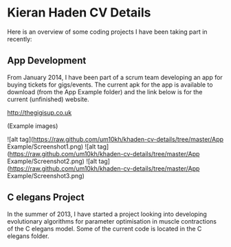 # Kieran Haden CV Details

Here is an overview of some coding projects I have been taking part in recently:

App Development
---------------

From January 2014, I have been part of a scrum team developing an app for 
buying tickets for gigs/events. The current apk for the app is available to
download (from the App Example folder) and the link below is for the current 
(unfinished) website.

http://thegigisup.co.uk

(Example images)

![alt tag](https://raw.github.com/um10kh/khaden-cv-details/tree/master/App Example/Screenshot1.png)
![alt tag](https://raw.github.com/um10kh/khaden-cv-details/tree/master/App Example/Screenshot2.png)
![alt tag](https://raw.github.com/um10kh/khaden-cv-details/tree/master/App Example/Screenshot3.png)

C elegans Project
-----------------

In the summer of 2013, I have started a project looking into developing
evolutionary algorithms for parameter optimisation in muscle contractions of the
C elegans model. Some of the current code is located in the C elegans folder.

